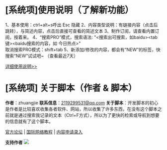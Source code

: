 # [系统项]使用说明（了解新功能）

  1、基本使用：ctrl+alt+s呼出  Esc 隐藏
  2、内容类型说明：有链接内容（点击后跳转），与简述内容，点击后直接可查看的简述文本
  3、制作订阅，请查看内置订阅，按着来。
  4、“搜索PRO”模式，搜索语法: "<搜索出可搜索，如baidu><tab键><baidu搜索的内容，如 今日热点>"   
                   取消搜索PRO模式：shift+tab
  5、新添加/修改的内容，都会有“NEW”的标签，快搜索“NEW”试试吧~ （查看最近7天）

[详细使用说明>>](https://www.cnblogs.com/zhuangjie/p/17570456.html)





# [系统项] 关于脚本（作者 & 脚本）
**作者**：zhuangjie
**联系信息**：2119299531@qq.com
**关于脚本**：开发脚本的初心是作者是比较喜欢收集各者软件、网站，所以收集了许多东西，在没有这个脚本之前就是通过搜索我记录的文本（Ctrl+F方式），所以为了更快的检索或导航到想要的信息就有了这个脚本。

[官方论坛](https://groups.google.com/g/wodesousuo) | [国际网络教程](https://www.kdocs.cn/l/cpDAFTH9GCaE) | [内容申请录入](https://www.cnblogs.com/zhuangjie/p/17051446.html)

**支持作者**
![](https://cdn.jsdelivr.net/gh/18476305640/typora@master/images/2023/07/24/1690179329689.png)


